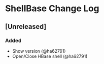# ShellBase Change Log

## [Unreleased]
### Added
- Show version (@ha62791)
- Open/Close HBase shell (@ha62791)